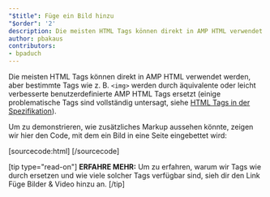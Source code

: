 ```yaml
---
"$title": Füge ein Bild hinzu
"$order": '2'
description: Die meisten HTML Tags können direkt in AMP HTML verwendet werden, aber bestimmte Tags wie z. B. <img> werden durch äquivalente oder leicht verbesserte …
author: pbakaus
contributors:
- bpaduch
---
```


Die meisten HTML Tags können direkt in AMP HTML verwendet werden, aber bestimmte Tags wie z. B. `<img>` werden durch äquivalente oder leicht verbesserte benutzerdefinierte AMP HTML Tags ersetzt (einige problematische Tags sind vollständig untersagt, siehe [HTML Tags in der Spezifikation](../../../../documentation/guides-and-tutorials/learn/spec/amphtml.md#html-tags)).

Um zu demonstrieren, wie zusätzliches Markup aussehen könnte, zeigen wir hier den Code, mit dem ein Bild in eine Seite eingebettet wird:

[sourcecode:html]
<amp-img src="welcome.jpg" alt="Welcome" height="400" width="800"></amp-img>
[/sourcecode]

[tip type="read-on"] <strong>ERFAHRE MEHR:</strong> Um zu erfahren, warum wir Tags wie <code><img></code> durch <a><code><amp-img></code></a> ersetzen und wie viele solcher Tags verfügbar sind, sieh dir den Link <a>Füge Bilder & Video hinzu</a> an. [/tip]
